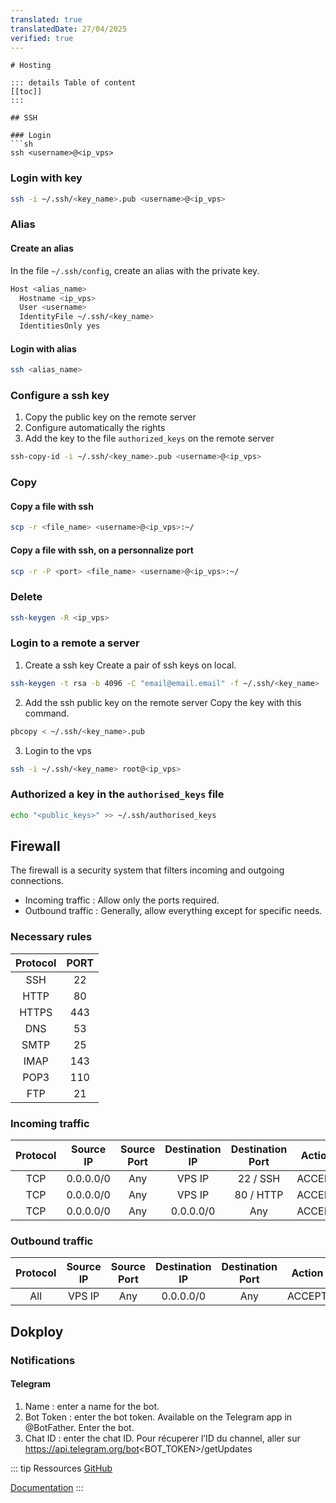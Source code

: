 ```yaml
---
translated: true
translatedDate: 27/04/2025
verified: true
---
```


```
# Hosting

::: details Table of content
[[toc]]
:::

## SSH

### Login
```sh
ssh <username>@<ip_vps>
```

### Login with key
```sh
ssh -i ~/.ssh/<key_name>.pub <username>@<ip_vps>
```

### Alias

#### Create an alias

In the file `~/.ssh/config`, create an alias with the private key.
```sh
Host <alias_name>
  Hostname <ip_vps>
  User <username>
  IdentityFile ~/.ssh/<key_name>
  IdentitiesOnly yes
```

#### Login with alias

```sh
ssh <alias_name>
```

### Configure a ssh key

1. Copy the public key on the remote server
2. Configure automatically the rights
3. Add the key to the file `authorized_keys` on the remote server

```sh
ssh-copy-id -i ~/.ssh/<key_name>.pub <username>@<ip_vps>
```

### Copy

#### Copy a file with ssh
```sh
scp -r <file_name> <username>@<ip_vps>:~/
```

#### Copy a file with ssh, on a personnalize port
```sh
scp -r -P <port> <file_name> <username>@<ip_vps>:~/
```

### Delete

```sh
ssh-keygen -R <ip_vps>
```

### Login to a remote a server

1. Create a ssh key
Create a pair of ssh keys on local.
```sh
ssh-keygen -t rsa -b 4096 -C "email@email.email" -f ~/.ssh/<key_name>
```

2. Add the ssh public key on the remote server
Copy the key with this command.
```sh
pbcopy < ~/.ssh/<key_name>.pub
```

3. Login to the vps
```sh
ssh -i ~/.ssh/<key_name> root@<ip_vps>
```

### Authorized a key in the `authorised_keys` file
```sh
echo "<public_keys>" >> ~/.ssh/authorised_keys
```

## Firewall

The firewall is a security system that filters incoming and outgoing connections.

- Incoming traffic : Allow only the ports required.
- Outbound traffic : Generally, allow everything except for specific needs.

### Necessary rules

| Protocol | PORT |
|:--------:|:----:|
| SSH      | 22  |
| HTTP     | 80   |
| HTTPS    | 443  |
| DNS      | 53   |
| SMTP     | 25   |
| IMAP     | 143  |
| POP3     | 110  |
| FTP      | 21   |

### Incoming traffic

| Protocol | Source IP | Source Port | Destination IP |	Destination Port | Action |
|:--------:|:---------:|:-----------:|:--------------:|:----------------:|:------:|
| TCP      | 0.0.0.0/0 | Any         |	VPS IP        |	22 / SSH	       | ACCEPT |
| TCP      | 0.0.0.0/0 | Any         |	VPS IP        |	80 / HTTP	       | ACCEPT |
| TCP      | 0.0.0.0/0 | Any         | 0.0.0.0/0      |	Any     	       | ACCEPT |

### Outbound traffic

| Protocol | Source IP | Source Port | Destination IP |	Destination Port | Action |
|:--------:|:---------:|:-----------:|:--------------:|:----------------:|:------:|
| All      | VPS IP    | Any         | 0.0.0.0/0      |	Any     	       | ACCEPT |


## Dokploy

### Notifications

#### Telegram

  1. Name : enter a name for the bot.
  2. Bot Token : enter the bot token. Available on the Telegram app in @BotFather. Enter the bot.
  3. Chat ID : enter the chat ID. Pour récuperer l’ID du channel, aller sur https://api.telegram.org/bot<BOT_TOKEN>/getUpdates

::: tip Ressources
[GitHub](https://gist.github.com/nafiesl/4ad622f344cd1dcbb1ecbe468ff9f8a)

[Documentation](https://docs.dokploy.com/docs/core/telegram)
:::
